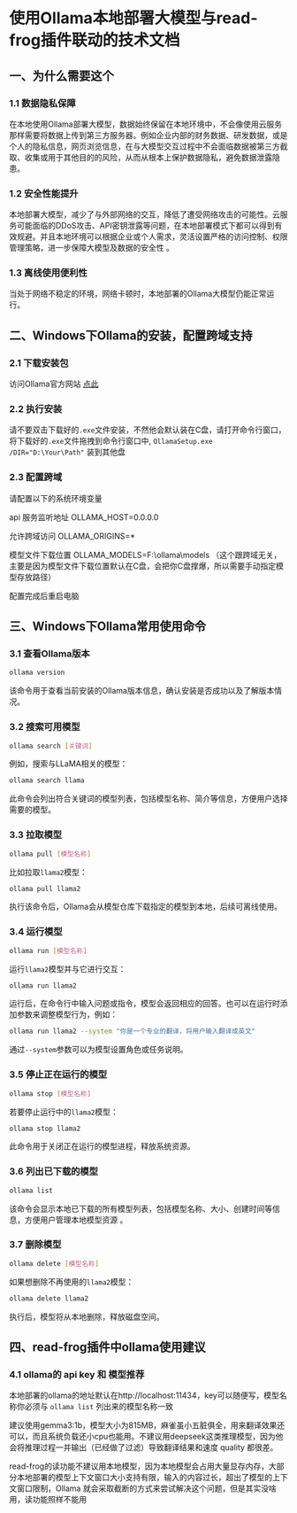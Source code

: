 # 使用Ollama本地部署大模型与read-frog插件联动的技术文档

## 一、为什么需要这个

### 1.1 数据隐私保障

在本地使用Ollama部署大模型，数据始终保留在本地环境中，不会像使用云服务那样需要将数据上传到第三方服务器。例如企业内部的财务数据、研发数据，或是个人的隐私信息，网页浏览信息，在与大模型交互过程中不会面临数据被第三方截取、收集或用于其他目的的风险，从而从根本上保护数据隐私，避免数据泄露隐患。

### 1.2 安全性能提升

本地部署大模型，减少了与外部网络的交互，降低了遭受网络攻击的可能性。云服务可能面临的DDoS攻击、API密钥泄露等问题，在本地部署模式下都可以得到有效规避。并且本地环境可以根据企业或个人需求，灵活设置严格的访问控制、权限管理策略，进一步保障大模型及数据的安全性 。

### 1.3 离线使用便利性

当处于网络不稳定的环境，网络卡顿时，本地部署的Ollama大模型仍能正常运行。

## 二、Windows下Ollama的安装，配置跨域支持

### 2.1 下载安装包

访问Ollama官方网站 [点此](https://ollama.ai/)

### 2.2 执行安装

请不要双击下载好的`.exe`文件安装，不然他会默认装在C盘，请打开命令行窗口，将下载好的`.exe`文件拖拽到命令行窗口中, `OllamaSetup.exe /DIR="D:\Your\Path"` 装到其他盘

### 2.3 配置跨域

请配置以下的系统环境变量

api 服务监听地址 OLLAMA_HOST=0.0.0.0

允许跨域访问 OLLAMA_ORIGINS=\*

模型文件下载位置 OLLAMA_MODELS=F:\ollama\models （这个跟跨域无关，主要是因为模型文件下载位置默认在C盘，会把你C盘撑爆，所以需要手动指定模型存放路径）

配置完成后重启电脑

## 三、Windows下Ollama常用使用命令

### 3.1 查看Ollama版本

```bash
ollama version
```

该命令用于查看当前安装的Ollama版本信息，确认安装是否成功以及了解版本情况。

### 3.2 搜索可用模型

```bash
ollama search [关键词]
```

例如，搜索与LLaMA相关的模型：

```bash
ollama search llama
```

此命令会列出符合关键词的模型列表，包括模型名称、简介等信息，方便用户选择需要的模型。

### 3.3 拉取模型

```bash
ollama pull [模型名称]
```

比如拉取`llama2`模型：

```bash
ollama pull llama2
```

执行该命令后，Ollama会从模型仓库下载指定的模型到本地，后续可离线使用。

### 3.4 运行模型

```bash
ollama run [模型名称]
```

运行`llama2`模型并与它进行交互：

```bash
ollama run llama2
```

运行后，在命令行中输入问题或指令，模型会返回相应的回答。也可以在运行时添加参数来调整模型行为，例如：

```bash
ollama run llama2 --system "你是一个专业的翻译，将用户输入翻译成英文"
```

通过`--system`参数可以为模型设置角色或任务说明。

### 3.5 停止正在运行的模型

```bash
ollama stop [模型名称]
```

若要停止运行中的`llama2`模型：

```bash
ollama stop llama2
```

此命令用于关闭正在运行的模型进程，释放系统资源。

### 3.6 列出已下载的模型

```bash
ollama list
```

该命令会显示本地已下载的所有模型列表，包括模型名称、大小、创建时间等信息，方便用户管理本地模型资源 。

### 3.7 删除模型

```bash
ollama delete [模型名称]
```

如果想删除不再使用的`llama2`模型：

```bash
ollama delete llama2
```

执行后，模型将从本地删除，释放磁盘空间。

## 四、read-frog插件中ollama使用建议

### 4.1 ollama的 api key 和 模型推荐

本地部署的ollama的地址默认在http://localhost:11434，key可以随便写，模型名称你必须与 `ollama list` 列出来的模型名称一致

建议使用gemma3:1b，模型大小为815MB，麻雀虽小五脏俱全，用来翻译效果还可以，而且系统负载还小cpu也能用。不建议用deepseek这类推理模型，因为他会将推理过程一并输出（已经做了过滤）导致翻译结果和速度 quality 都很差。

read-frog的读功能不建议用本地模型，因为本地模型会占用大量显存内存，大部分本地部署的模型上下文窗口大小支持有限，输入的内容过长，超出了模型的上下文窗口限制，Ollama 就会采取截断的方式来尝试解决这个问题，但是其实没啥用，读功能照样不能用
